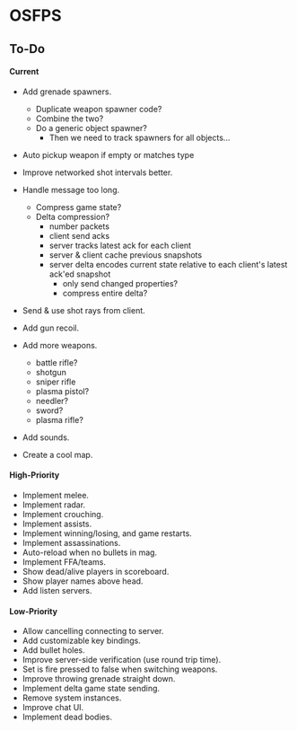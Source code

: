 # OSFPS

## To-Do

#### Current

* Add grenade spawners.
  * Duplicate weapon spawner code?
  * Combine the two?
  * Do a generic object spawner?
    * Then we need to track spawners for all objects...
* Auto pickup weapon if empty or matches type
* Improve networked shot intervals better.



* Handle message too long.
  * Compress game state?
  * Delta compression?
    * number packets
    * client send acks
    * server tracks latest ack for each client
    * server & client cache previous snapshots
    * server delta encodes current state relative to each client's latest ack'ed snapshot
      * only send changed properties?
      * compress entire delta?
* Send & use shot rays from client.

* Add gun recoil.
* Add more weapons.
  * battle rifle?
  * shotgun
  * sniper rifle
  * plasma pistol?
  * needler?
  * sword?
  * plasma rifle?
* Add sounds.
* Create a cool map.

#### High-Priority

* Implement melee.
* Implement radar.
* Implement crouching.
* Implement assists.
* Implement winning/losing, and game restarts.
* Implement assassinations.
* Auto-reload when no bullets in mag.
* Implement FFA/teams.
* Show dead/alive players in scoreboard.
* Show player names above head.
* Add listen servers.

#### Low-Priority

* Allow cancelling connecting to server.
* Add customizable key bindings.
* Add bullet holes.
* Improve server-side verification (use round trip time).
* Set is fire pressed to false when switching weapons.
* Improve throwing grenade straight down.
* Implement delta game state sending.
* Remove system instances.
* Improve chat UI.
* Implement dead bodies.